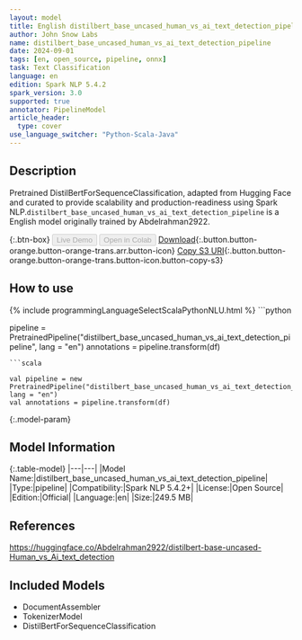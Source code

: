 ```yaml
---
layout: model
title: English distilbert_base_uncased_human_vs_ai_text_detection_pipeline pipeline DistilBertForSequenceClassification from Abdelrahman2922
author: John Snow Labs
name: distilbert_base_uncased_human_vs_ai_text_detection_pipeline
date: 2024-09-01
tags: [en, open_source, pipeline, onnx]
task: Text Classification
language: en
edition: Spark NLP 5.4.2
spark_version: 3.0
supported: true
annotator: PipelineModel
article_header:
  type: cover
use_language_switcher: "Python-Scala-Java"
---
```


## Description

Pretrained DistilBertForSequenceClassification, adapted from Hugging Face and curated to provide scalability and production-readiness using Spark NLP.`distilbert_base_uncased_human_vs_ai_text_detection_pipeline` is a English model originally trained by Abdelrahman2922.

{:.btn-box}
<button class="button button-orange" disabled>Live Demo</button>
<button class="button button-orange" disabled>Open in Colab</button>
[Download](https://s3.amazonaws.com/auxdata.johnsnowlabs.com/public/models/distilbert_base_uncased_human_vs_ai_text_detection_pipeline_en_5.4.2_3.0_1725149446336.zip){:.button.button-orange.button-orange-trans.arr.button-icon}
[Copy S3 URI](s3://auxdata.johnsnowlabs.com/public/models/distilbert_base_uncased_human_vs_ai_text_detection_pipeline_en_5.4.2_3.0_1725149446336.zip){:.button.button-orange.button-orange-trans.button-icon.button-copy-s3}

## How to use



<div class="tabs-box" markdown="1">
{% include programmingLanguageSelectScalaPythonNLU.html %}
```python

pipeline = PretrainedPipeline("distilbert_base_uncased_human_vs_ai_text_detection_pipeline", lang = "en")
annotations =  pipeline.transform(df)   

```
```scala

val pipeline = new PretrainedPipeline("distilbert_base_uncased_human_vs_ai_text_detection_pipeline", lang = "en")
val annotations = pipeline.transform(df)

```
</div>

{:.model-param}
## Model Information

{:.table-model}
|---|---|
|Model Name:|distilbert_base_uncased_human_vs_ai_text_detection_pipeline|
|Type:|pipeline|
|Compatibility:|Spark NLP 5.4.2+|
|License:|Open Source|
|Edition:|Official|
|Language:|en|
|Size:|249.5 MB|

## References

https://huggingface.co/Abdelrahman2922/distilbert-base-uncased-Human_vs_Ai_text_detection

## Included Models

- DocumentAssembler
- TokenizerModel
- DistilBertForSequenceClassification
